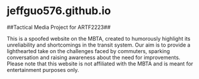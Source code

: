 # jeffguo576.github.io

##Tactical Media Project for ARTF2223##

This is a spoofed website on the MBTA, created to humorously highlight its unreliability and shortcomings in the transit system. Our aim is to provide a lighthearted take on the challenges faced by commuters, sparking conversation and raising awareness about the need for improvements. Please note that this website is not affiliated with the MBTA and is meant for entertainment purposes only.

